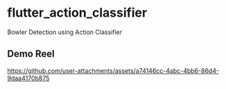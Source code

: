 # flutter_action_classifier

Bowler Detection using Action Classifier

## Demo Reel


https://github.com/user-attachments/assets/a74146cc-4abc-4bb6-86d4-9daa4170b875

